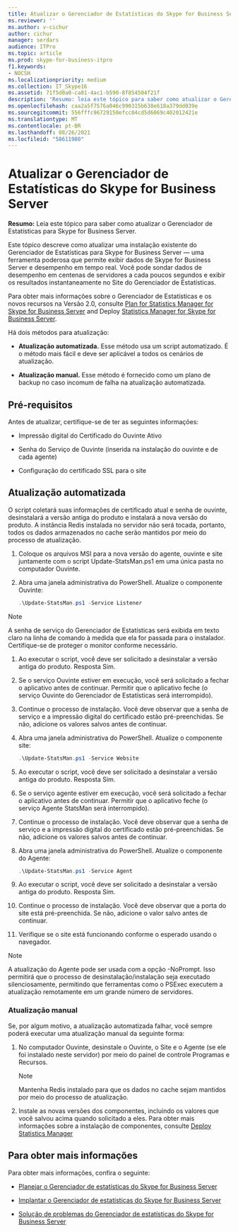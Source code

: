 ```yaml
---
title: Atualizar o Gerenciador de Estatísticas do Skype for Business Server
ms.reviewer: ''
ms.author: v-cichur
author: cichur
manager: serdars
audience: ITPro
ms.topic: article
ms.prod: skype-for-business-itpro
f1.keywords:
- NOCSH
ms.localizationpriority: medium
ms.collection: IT_Skype16
ms.assetid: 71f5d0a0-ca81-4ac1-b590-8f854504f21f
description: 'Resumo: leia este tópico para saber como atualizar o Gerenciador de Estatísticas para Skype for Business Server.'
ms.openlocfilehash: caa2a5f7576a046c990315b638e618a379dd039e
ms.sourcegitcommit: 556fffc96729150efcc04cd5d6069c402012421e
ms.translationtype: MT
ms.contentlocale: pt-BR
ms.lasthandoff: 08/26/2021
ms.locfileid: "58611980"
---
```

# <a name="upgrade-statistics-manager-for-skype-for-business-server"></a>Atualizar o Gerenciador de Estatísticas do Skype for Business Server
 
**Resumo:** Leia este tópico para saber como atualizar o Gerenciador de Estatísticas para Skype for Business Server.
  
Este tópico descreve como atualizar uma instalação existente do Gerenciador de Estatísticas para Skype for Business Server — uma ferramenta poderosa que permite exibir dados de Skype for Business Server e desempenho em tempo real. Você pode sondar dados de desempenho em centenas de servidores a cada poucos segundos e exibir os resultados instantaneamente no Site do Gerenciador de Estatísticas. 
  
Para obter mais informações sobre o Gerenciador de Estatísticas e os novos recursos na Versão 2.0, consulte [Plan for Statistics Manager for Skype for Business Server](plan.md) and Deploy [Statistics Manager for Skype for Business Server](deploy.md).
  
Há dois métodos para atualização:
  
- **Atualização automatizada.** Esse método usa um script automatizado. É o método mais fácil e deve ser aplicável a todos os cenários de atualização.
    
- **Atualização manual.** Esse método é fornecido como um plano de backup no caso incomum de falha na atualização automatizada.
    
## <a name="prerequisites"></a>Pré-requisitos

Antes de atualizar, certifique-se de ter as seguintes informações:
  
- Impressão digital do Certificado do Ouvinte Ativo
    
- Senha do Serviço de Ouvinte (inserida na instalação do ouvinte e de cada agente)
    
- Configuração do certificado SSL para o site
    
## <a name="automated-upgrade"></a>Atualização automatizada

O script coletará suas informações de certificado atual e senha de ouvinte, desinstalará a versão antiga do produto e instalará a nova versão do produto. A instância Redis instalada no servidor não será tocada, portanto, todos os dados armazenados no cache serão mantidos por meio do processo de atualização.
  
1. Coloque os arquivos MSI para a nova versão do agente, ouvinte e site juntamente com o script Update-StatsMan.ps1 em uma única pasta no computador Ouvinte.
    
2. Abra uma janela administrativa do PowerShell. Atualize o componente Ouvinte:
    
   ```PowerShell
   .\Update-StatsMan.ps1 -Service Listener
   ```

> [!NOTE]
> A senha de serviço do Gerenciador de Estatísticas será exibida em texto claro na linha de comando à medida que ela for passada para o instalador. Certifique-se de proteger o monitor conforme necessário. 
  
1. Ao executar o script, você deve ser solicitado a desinstalar a versão antiga do produto. Resposta Sim.
    
2. Se o serviço Ouvinte estiver em execução, você será solicitado a fechar o aplicativo antes de continuar. Permitir que o aplicativo feche (o serviço Ouvinte do Gerenciador de Estatísticas será interrompido).
    
3. Continue o processo de instalação. Você deve observar que a senha de serviço e a impressão digital do certificado estão pré-preenchidas. Se não, adicione os valores salvos antes de continuar.
    
4. Abra uma janela administrativa do PowerShell. Atualize o componente site:
    
   ```PowerShell
   .\Update-StatsMan.ps1 -Service Website
   ```

5. Ao executar o script, você deve ser solicitado a desinstalar a versão antiga do produto. Resposta Sim.
    
6. Se o serviço agente estiver em execução, você será solicitado a fechar o aplicativo antes de continuar. Permitir que o aplicativo feche (o serviço Agente StatsMan será interrompido).
    
7. Continue o processo de instalação. Você deve observar que a senha de serviço e a impressão digital do certificado estão pré-preenchidas. Se não, adicione os valores salvos antes de continuar.
    
8. Abra uma janela administrativa do PowerShell. Atualize o componente do Agente:
    
   ```PowerShell
   .\Update-StatsMan.ps1 -Service Agent
   ```

9. Ao executar o script, você deve ser solicitado a desinstalar a versão antiga do produto. Resposta Sim.
    
10. Continue o processo de instalação. Você deve observar que a porta do site está pré-preenchida. Se não, adicione o valor salvo antes de continuar.
    
11. Verifique se o site está funcionando conforme o esperado usando o navegador.
    
> [!NOTE]
> A atualização do Agente pode ser usada com a opção -NoPrompt. Isso permitirá que o processo de desinstalação/instalação seja executado silenciosamente, permitindo que ferramentas como o PSExec executem a atualização remotamente em um grande número de servidores. 
  
### <a name="manual-upgrade"></a>Atualização manual

Se, por algum motivo, a atualização automatizada falhar, você sempre poderá executar uma atualização manual da seguinte forma:
  
1. No computador Ouvinte, desinstale o Ouvinte, o Site e o Agente (se ele foi instalado neste servidor) por meio do painel de controle Programas e Recursos. 
    
    > [!NOTE]
    >  Mantenha Redis instalado para que os dados no cache sejam mantidos por meio do processo de atualização.
  
2. Instale as novas versões dos componentes, incluindo os valores que você salvou acima quando solicitado a eles. Para obter mais informações sobre a instalação de componentes, consulte [Deploy Statistics Manager](deploy.md#BKMK_Deploy)

    
## <a name="for-more-information"></a>Para obter mais informações
<a name="BKMK_Fixed"> </a>

Para obter mais informações, confira o seguinte:
  
- [Planejar o Gerenciador de estatísticas do Skype for Business Server](plan.md)
    
- [Implantar o Gerenciador de estatísticas do Skype for Business Server](deploy.md)
    
- [Solução de problemas do Gerenciador de estatísticas do Skype for Business Server](troubleshoot.md)
